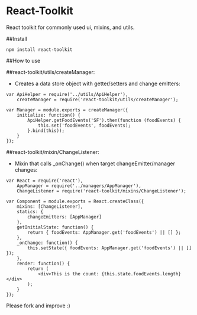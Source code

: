 React-Toolkit
=================
React toolkit for commonly used ui, mixins, and utils. 

##Install

```
npm install react-toolkit
```

##How to use

##react-toolkit/utils/createManager:
* Creates a data store object with getter/setters and change emitters:
```
var ApiHelper = require('../utils/ApiHelper'),
    createManager = require('react-toolkit/utils/createManager');

var Manager = module.exports = createManager({
    initialize: function() {
        ApiHelper.getFoodEvents('SF').then(function (foodEvents) {
            this.set('foodEvents', foodEvents);
        }.bind(this));
    }
});

```

##react-toolkit/mixin/ChangeListener:
* Mixin that calls _onChange() when target changeEmitter/manager changes:
```
var React = require('react'),
    AppManager = require('../managers/AppManager'),
    ChangeListener = require('react-toolkit/mixins/ChangeListener');

var Component = module.exports = React.createClass({
    mixins: [ChangeListener],
    statics: {
        changeEmitters: [AppManager]
    },
    getInitialState: function() {
        return { foodEvents: AppManager.get('foodEvents') || [] };
    },
    _onChange: function() {
        this.setState({ foodEvents: AppManager.get('foodEvents') || [] });
    },
    render: function() {  
        return (
            <div>This is the count: {this.state.foodEvents.length}</div>
        );
    }
});
```

Please fork and improve :)

